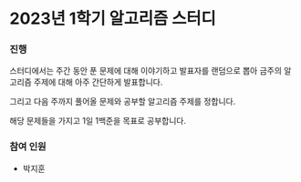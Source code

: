 # 2023년 1학기 알고리즘 스터디

### 진행

스터디에서는 주간 동안 푼 문제에 대해 이야기하고 발표자를 랜덤으로 뽑아 금주의 알고리즘 주제에 대해 아주 간단하게 발표합니다.

그리고 다음 주까지 풀어올 문제와 공부할 알고리즘 주제를 정합니다.

해당 문제들을 가지고 1일 1백준을 목표로 공부합니다.

### 참여 인원

- 박지훈
